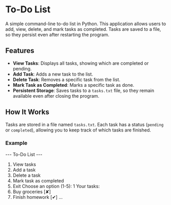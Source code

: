 # To-Do List

A simple command-line to-do list in Python. This application allows users to add, view, delete, and mark tasks as completed. Tasks are saved to a file, so they persist even after restarting the program.

## Features

- **View Tasks**: Displays all tasks, showing which are completed or pending.
- **Add Task**: Adds a new task to the list.
- **Delete Task**: Removes a specific task from the list.
- **Mark Task as Completed**: Marks a specific task as done.
- **Persistent Storage**: Saves tasks to a `tasks.txt` file, so they remain available even after closing the program.

## How It Works

Tasks are stored in a file named `tasks.txt`. Each task has a status (`pending` or `completed`), allowing you to keep track of which tasks are finished.

### Example

--- To-Do List ---

1. View tasks
2. Add a task
3. Delete a task
4. Mark task as completed
5. Exit Choose an option (1-5): 1 Your tasks:
6. Buy groceries [✘]
7. Finish homework [✔] ...
